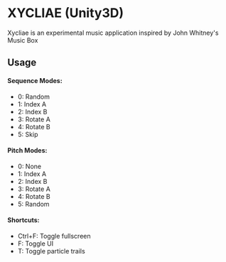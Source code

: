 # XYCLIAE (Unity3D)

Xycliae is an experimental music application inspired by John Whitney's Music Box

## Usage
#### Sequence Modes:
- 0: Random
- 1: Index A
- 2: Index B
- 3: Rotate A
- 4: Rotate B
- 5: Skip

#### Pitch Modes:
- 0: None
- 1: Index A
- 2: Index B
- 3: Rotate A
- 4: Rotate B
- 5: Random

#### Shortcuts:
- Ctrl+F: Toggle fullscreen
- F: Toggle UI
- T: Toggle particle trails
